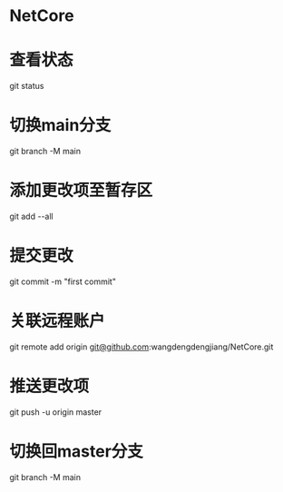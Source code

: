 # NetCore
# 查看状态
git status
# 切换main分支
git branch -M main
# 添加更改项至暂存区
git add --all
# 提交更改
git commit -m "first commit"
# 关联远程账户
git remote add origin git@github.com:wangdengdengjiang/NetCore.git
# 推送更改项
git push -u origin master
# 切换回master分支
git branch -M main